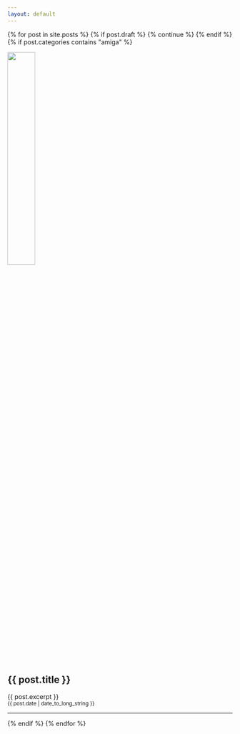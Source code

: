 ```yaml
---
layout: default
---
```



 {% for post in site.posts %}
  {% if post.draft %}
    {% continue %}
  {% endif %}
  {% if post.categories contains "amiga" %}
  <article >
    <div class="index_article" onclick="location.href='{{ post.url }}'">
      <img class="index_img" src="{{post.image}}" width="35%">
      <div class="index_excerpt" width="65%">
      <h2>{{ post.title }}</h2>
      {{ post.excerpt }}
      <br/><small><time datetime="{{ post.date | date: "%Y-%m-%d" }}">{{ post.date | date_to_long_string }}</time></small>
      </div>
    </div>
    <hr>
  </article>
  {% endif %}
{% endfor %}
